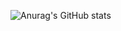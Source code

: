 ![Anurag's GitHub stats](https://github-readme-stats.vercel.app/api?username=therandomdud&show_icons=true&theme=radical)
